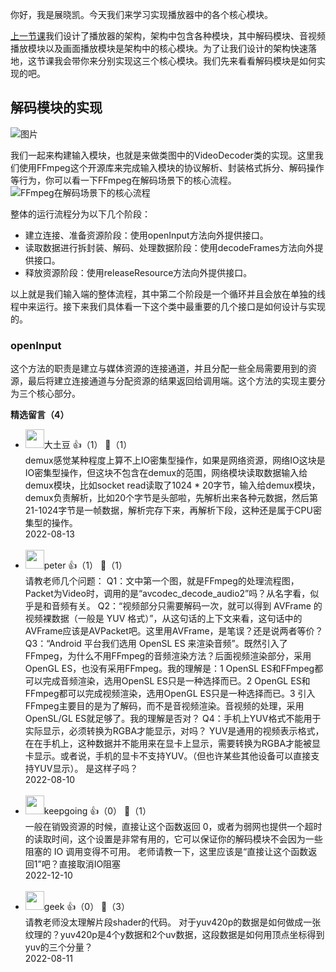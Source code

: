 你好，我是展晓凯。今天我们来学习实现播放器中的各个核心模块。

[上一节课](https://time.geekbang.org/column/article/548457)我们设计了播放器的架构，架构中包含各种模块，其中解码模块、音视频播放模块以及画面播放模块是架构中的核心模块。为了让我们设计的架构快速落地，这节课我会带你来分别实现这三个核心模块。我们先来看看解码模块是如何实现的吧。

## 解码模块的实现

![图片](https://static001.geekbang.org/resource/image/e9/35/e945e0dde7cfe05c5242cba0f95d2735.png?wh=1920x1078)

我们一起来构建输入模块，也就是来做类图中的VideoDecoder类的实现。这里我们使用FFmpeg这个开源库来完成输入模块的协议解析、封装格式拆分、解码操作等行为，你可以看一下FFmpeg在解码场景下的核心流程。  
![](https://static001.geekbang.org/resource/image/08/f7/08119d9fbbedd74c730a7c643eff61f7.png?wh=2626x1591 "FFmpeg在解码场景下的核心流程")

整体的运行流程分为以下几个阶段：

- 建立连接、准备资源阶段：使用openInput方法向外提供接口。
- 读取数据进行拆封装、解码、处理数据阶段：使用decodeFrames方法向外提供接口。
- 释放资源阶段：使用releaseResource方法向外提供接口。

以上就是我们输入端的整体流程，其中第二个阶段是一个循环并且会放在单独的线程中来运行。接下来我们具体看一下这个类中最重要的几个接口是如何设计与实现的。

### openInput

这个方法的职责是建立与媒体资源的连接通道，并且分配一些全局需要用到的资源，最后将建立连接通道与分配资源的结果返回给调用端。这个方法的实现主要分为三个核心部分。
<div><strong>精选留言（4）</strong></div><ul>
<li><img src="https://static001.geekbang.org/account/avatar/00/11/1d/64/52a5863b.jpg" width="30px"><span>大土豆</span> 👍（1） 💬（1）<div>demux感觉某种程度上算不上IO密集型操作，如果是网络资源，网络IO这块是IO密集型操作，但这块不包含在demux的范围，网络模块读取数据输入给demux模块，比如socket read读取了1024 * 20字节，输入给demux模块，demux负责解析，比如20个字节是头部啦，先解析出来各种元数据，然后第21-1024字节是一帧数据，解析完存下来，再解析下段，这种还是属于CPU密集型的操作。</div>2022-08-13</li><br/><li><img src="https://static001.geekbang.org/account/avatar/00/10/25/87/f3a69d1b.jpg" width="30px"><span>peter</span> 👍（1） 💬（1）<div>请教老师几个问题：
Q1：文中第一个图，就是FFmpeg的处理流程图，Packet为Video时，调用的是“avcodec_decode_audio2”吗？从名字看，似乎是和音频有关。
Q2：“视频部分只需要解码一次，就可以得到 AVFrame 的视频裸数据（一般是 YUV 格式）”，从这句话的上下文来看，这句话中的AVFrame应该是AVPacket吧。这里用AVFrame，是笔误？还是说两者等价？
Q3：“Android 平台我们选用 OpenSL ES 来渲染音频”。既然引入了FFmpeg，为什么不用FFmpeg的音频渲染方法？后面视频渲染部分，采用OpenGL ES，也没有采用FFmpeg。我的理解是：1 OpenSL ES和FFmpeg都可以完成音频渲染，选用OpenSL ES只是一种选择而已。2 OpenGL ES和FFmpeg都可以完成视频渲染，选用OpenGL ES只是一种选择而已。3 引入FFmpeg主要目的是为了解码，而不是音视频渲染。音视频的处理，采用OpenSL&#47;GL ES就足够了。我的理解是否对？
Q4：手机上YUV格式不能用于实际显示，必须转换为RGBA才能显示，对吗？
YUV是通用的视频表示格式，在在手机上，这种数据并不能用来在显卡上显示，需要转换为RGBA才能被显卡显示。或者说，手机的显卡不支持YUV。（但也许某些其他设备可以直接支持YUV显示）。 是这样子吗？</div>2022-08-10</li><br/><li><img src="https://static001.geekbang.org/account/avatar/00/16/73/9b/67a38926.jpg" width="30px"><span>keepgoing</span> 👍（0） 💬（1）<div>一般在销毁资源的时候，直接让这个函数返回 0，或者为弱网也提供一个超时的读取时间，这个设置是非常有用的，它可以保证你的解码模块不会因为一些阻塞的 IO 调用变得不可用。
老师请教一下，这里应该是“直接让这个函数返回1”吧？直接取消IO阻塞</div>2022-12-10</li><br/><li><img src="" width="30px"><span>geek</span> 👍（0） 💬（3）<div>请教老师没太理解片段shader的代码。
对于yuv420p的数据是如何做成一张纹理的？yuv420p是4个y数据和2个uv数据，这段数据是如何用顶点坐标得到yuv的三个分量？</div>2022-08-11</li><br/>
</ul>
